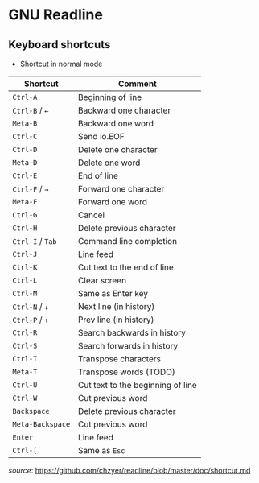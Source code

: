 # GNU Readline

## Keyboard shortcuts

- Shortcut in normal mode

| Shortcut         | Comment                           |
| ---------------- | --------------------------------- |
| `Ctrl-A`         | Beginning of line                 |
| `Ctrl-B` / `←`   | Backward one character            |
| `Meta-B`         | Backward one word                 |
| `Ctrl-C`         | Send io.EOF                       |
| `Ctrl-D`         | Delete one character              |
| `Meta-D`         | Delete one word                   |
| `Ctrl-E`         | End of line                       |
| `Ctrl-F` / `→`   | Forward one character             |
| `Meta-F`         | Forward one word                  |
| `Ctrl-G`         | Cancel                            |
| `Ctrl-H`         | Delete previous character         |
| `Ctrl-I` / `Tab` | Command line completion           |
| `Ctrl-J`         | Line feed                         |
| `Ctrl-K`         | Cut text to the end of line       |
| `Ctrl-L`         | Clear screen                      |
| `Ctrl-M`         | Same as Enter key                 |
| `Ctrl-N` / `↓`   | Next line (in history)            |
| `Ctrl-P` / `↑`   | Prev line (in history)            |
| `Ctrl-R`         | Search backwards in history       |
| `Ctrl-S`         | Search forwards in history        |
| `Ctrl-T`         | Transpose characters              |
| `Meta-T`         | Transpose words (TODO)            |
| `Ctrl-U`         | Cut text to the beginning of line |
| `Ctrl-W`         | Cut previous word                 |
| `Backspace`      | Delete previous character         |
| `Meta-Backspace` | Cut previous word                 |
| `Enter`          | Line feed                         |
| `Ctrl-[`         | Same as `Esc`                     |

_source_: <https://github.com/chzyer/readline/blob/master/doc/shortcut.md>
